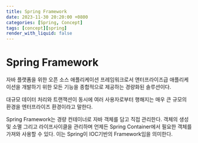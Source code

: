 ```yaml
---
title: Spring Framework
date: 2023-11-30 20:20:00 +0800
categories: [Spring, Concept]
tags: [concept][spring]
render_with_liquid: false
---
```


# Spring Framework

자바 플랫폼을 위한 오픈 소스 애플리케이션 프레임워크로서 앤터프라이즈급 애플리케이션을 개발하기 위한 모든 기능을 종합적으로 제공하는 경량화된 솔루션이다.

대규모 데이터 처리와 트랜잭션이 동시에 여러 사용자로부터 행해지는 매우 큰 규모의 환경을 엔터프라이즈 환경이라고 말한다.

Spring Framework는 경량 컨테이너로 자바 객체를 담고 직접 관리한다.
객체의 생성 및 소멸 그리고 라이프사이클을 관리하며 언제든 Spring Container에서 필요한 객체를 가져와 사용할 수 있다.
이는 Spring이 IOC기반의 Framework임을 의미한다.
